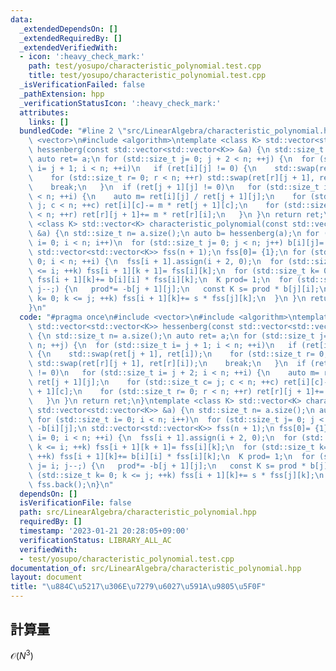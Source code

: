 ```yaml
---
data:
  _extendedDependsOn: []
  _extendedRequiredBy: []
  _extendedVerifiedWith:
  - icon: ':heavy_check_mark:'
    path: test/yosupo/characteristic_polynomial.test.cpp
    title: test/yosupo/characteristic_polynomial.test.cpp
  _isVerificationFailed: false
  _pathExtension: hpp
  _verificationStatusIcon: ':heavy_check_mark:'
  attributes:
    links: []
  bundledCode: "#line 2 \"src/LinearAlgebra/characteristic_polynomial.hpp\"\n#include\
    \ <vector>\n#include <algorithm>\ntemplate <class K> std::vector<std::vector<K>>\
    \ hessenberg(const std::vector<std::vector<K>> &a) {\n std::size_t n= a.size();\n\
    \ auto ret= a;\n for (std::size_t j= 0; j + 2 < n; ++j) {\n  for (std::size_t\
    \ i= j + 1; i < n; ++i)\n   if (ret[i][j] != 0) {\n    std::swap(ret[j + 1], ret[i]);\n\
    \    for (std::size_t r= 0; r < n; ++r) std::swap(ret[r][j + 1], ret[r][i]);\n\
    \    break;\n   }\n  if (ret[j + 1][j] != 0)\n   for (std::size_t i= j + 2; i\
    \ < n; ++i) {\n    auto m= ret[i][j] / ret[j + 1][j];\n    for (std::size_t c=\
    \ j; c < n; ++c) ret[i][c]-= m * ret[j + 1][c];\n    for (std::size_t r= 0; r\
    \ < n; ++r) ret[r][j + 1]+= m * ret[r][i];\n   }\n }\n return ret;\n}\ntemplate\
    \ <class K> std::vector<K> characteristic_polynomial(const std::vector<std::vector<K>>\
    \ &a) {\n std::size_t n= a.size();\n auto b= hessenberg(a);\n for (std::size_t\
    \ i= 0; i < n; i++)\n  for (std::size_t j= 0; j < n; j++) b[i][j]= -b[i][j];\n\
    \ std::vector<std::vector<K>> fss(n + 1);\n fss[0]= {1};\n for (std::size_t i=\
    \ 0; i < n; ++i) {\n  fss[i + 1].assign(i + 2, 0);\n  for (std::size_t k= 0; k\
    \ <= i; ++k) fss[i + 1][k + 1]= fss[i][k];\n  for (std::size_t k= 0; k <= i; ++k)\
    \ fss[i + 1][k]+= b[i][i] * fss[i][k];\n  K prod= 1;\n  for (std::size_t j= i;\
    \ j--;) {\n   prod*= -b[j + 1][j];\n   const K s= prod * b[j][i];\n   for (std::size_t\
    \ k= 0; k <= j; ++k) fss[i + 1][k]+= s * fss[j][k];\n  }\n }\n return fss.back();\n\
    }\n"
  code: "#pragma once\n#include <vector>\n#include <algorithm>\ntemplate <class K>\
    \ std::vector<std::vector<K>> hessenberg(const std::vector<std::vector<K>> &a)\
    \ {\n std::size_t n= a.size();\n auto ret= a;\n for (std::size_t j= 0; j + 2 <\
    \ n; ++j) {\n  for (std::size_t i= j + 1; i < n; ++i)\n   if (ret[i][j] != 0)\
    \ {\n    std::swap(ret[j + 1], ret[i]);\n    for (std::size_t r= 0; r < n; ++r)\
    \ std::swap(ret[r][j + 1], ret[r][i]);\n    break;\n   }\n  if (ret[j + 1][j]\
    \ != 0)\n   for (std::size_t i= j + 2; i < n; ++i) {\n    auto m= ret[i][j] /\
    \ ret[j + 1][j];\n    for (std::size_t c= j; c < n; ++c) ret[i][c]-= m * ret[j\
    \ + 1][c];\n    for (std::size_t r= 0; r < n; ++r) ret[r][j + 1]+= m * ret[r][i];\n\
    \   }\n }\n return ret;\n}\ntemplate <class K> std::vector<K> characteristic_polynomial(const\
    \ std::vector<std::vector<K>> &a) {\n std::size_t n= a.size();\n auto b= hessenberg(a);\n\
    \ for (std::size_t i= 0; i < n; i++)\n  for (std::size_t j= 0; j < n; j++) b[i][j]=\
    \ -b[i][j];\n std::vector<std::vector<K>> fss(n + 1);\n fss[0]= {1};\n for (std::size_t\
    \ i= 0; i < n; ++i) {\n  fss[i + 1].assign(i + 2, 0);\n  for (std::size_t k= 0;\
    \ k <= i; ++k) fss[i + 1][k + 1]= fss[i][k];\n  for (std::size_t k= 0; k <= i;\
    \ ++k) fss[i + 1][k]+= b[i][i] * fss[i][k];\n  K prod= 1;\n  for (std::size_t\
    \ j= i; j--;) {\n   prod*= -b[j + 1][j];\n   const K s= prod * b[j][i];\n   for\
    \ (std::size_t k= 0; k <= j; ++k) fss[i + 1][k]+= s * fss[j][k];\n  }\n }\n return\
    \ fss.back();\n}\n"
  dependsOn: []
  isVerificationFile: false
  path: src/LinearAlgebra/characteristic_polynomial.hpp
  requiredBy: []
  timestamp: '2023-01-21 20:28:05+09:00'
  verificationStatus: LIBRARY_ALL_AC
  verifiedWith:
  - test/yosupo/characteristic_polynomial.test.cpp
documentation_of: src/LinearAlgebra/characteristic_polynomial.hpp
layout: document
title: "\u884C\u5217\u306E\u7279\u6027\u591A\u9805\u5F0F"
---
```

## 計算量
$\mathcal{O} (N^3)$